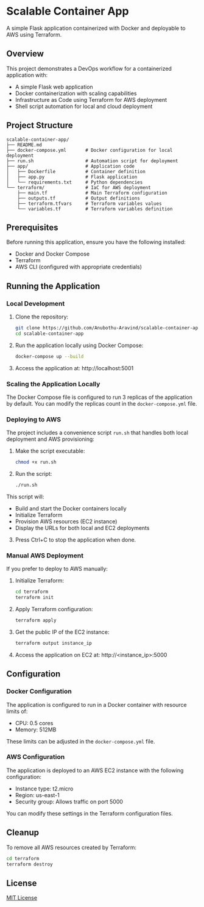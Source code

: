 # Scalable Container App

A simple Flask application containerized with Docker and deployable to AWS using Terraform.

## Overview

This project demonstrates a DevOps workflow for a containerized application with:

- A simple Flask web application
- Docker containerization with scaling capabilities
- Infrastructure as Code using Terraform for AWS deployment
- Shell script automation for local and cloud deployment

## Project Structure

```
scalable-container-app/
├── README.md
├── docker-compose.yml       # Docker configuration for local deployment
├── run.sh                   # Automation script for deployment
├── app/                     # Application code
│   ├── Dockerfile           # Container definition
│   ├── app.py               # Flask application
│   └── requirements.txt     # Python dependencies
└── terraform/               # IaC for AWS deployment
    ├── main.tf              # Main Terraform configuration
    ├── outputs.tf           # Output definitions
    ├── terraform.tfvars     # Terraform variables values
    └── variables.tf         # Terraform variables definition
```

## Prerequisites

Before running this application, ensure you have the following installed:

- Docker and Docker Compose
- Terraform
- AWS CLI (configured with appropriate credentials)

## Running the Application

### Local Development

1. Clone the repository:
   ```bash
   git clone https://github.com/Anubothu-Aravind/scalable-container-app.git
   cd scalable-container-app
   ```

2. Run the application locally using Docker Compose:
   ```bash
   docker-compose up --build
   ```

3. Access the application at: http://localhost:5001

### Scaling the Application Locally

The Docker Compose file is configured to run 3 replicas of the application by default. You can modify the replicas count in the `docker-compose.yml` file.

### Deploying to AWS

The project includes a convenience script `run.sh` that handles both local deployment and AWS provisioning:

1. Make the script executable:
   ```bash
   chmod +x run.sh
   ```

2. Run the script:
   ```bash
   ./run.sh
   ```

This script will:
- Build and start the Docker containers locally
- Initialize Terraform
- Provision AWS resources (EC2 instance)
- Display the URLs for both local and EC2 deployments

3. Press Ctrl+C to stop the application when done.

### Manual AWS Deployment

If you prefer to deploy to AWS manually:

1. Initialize Terraform:
   ```bash
   cd terraform
   terraform init
   ```

2. Apply Terraform configuration:
   ```bash
   terraform apply
   ```

3. Get the public IP of the EC2 instance:
   ```bash
   terraform output instance_ip
   ```

4. Access the application on EC2 at: http://<instance_ip>:5000

## Configuration

### Docker Configuration

The application is configured to run in a Docker container with resource limits of:
- CPU: 0.5 cores
- Memory: 512MB

These limits can be adjusted in the `docker-compose.yml` file.

### AWS Configuration

The application is deployed to an AWS EC2 instance with the following configuration:
- Instance type: t2.micro
- Region: us-east-1
- Security group: Allows traffic on port 5000

You can modify these settings in the Terraform configuration files.

## Cleanup

To remove all AWS resources created by Terraform:

```bash
cd terraform
terraform destroy
```

## License

[MIT License](LICENSE)
